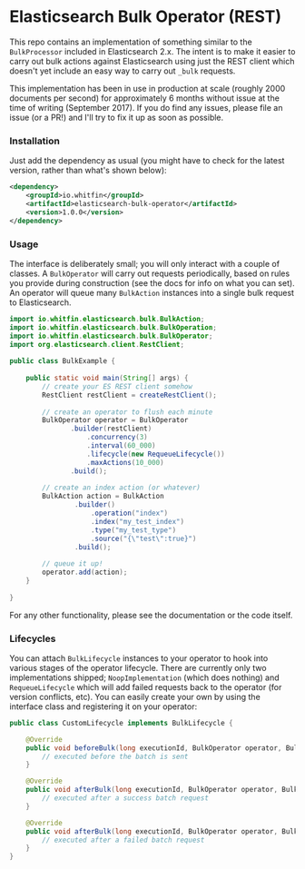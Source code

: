 # Elasticsearch Bulk Operator (REST)

This repo contains an implementation of something similar to the `BulkProcessor` included in Elasticsearch 2.x. The intent
is to make it easier to carry out bulk actions against Elasticsearch using just the REST client which doesn't yet include
an easy way to carry out `_bulk` requests.

This implementation has been in use in production at scale (roughly 2000 documents per second) for approximately 6 months
without issue at the time of writing (September 2017). If you do find any issues, please file an issue (or a PR!) and I'll
try to fix it up as soon as possible.

### Installation

Just add the dependency as usual (you might have to check for the latest version, rather than what's shown below):

```xml
<dependency>
    <groupId>io.whitfin</groupId>
    <artifactId>elasticsearch-bulk-operator</artifactId>
    <version>1.0.0</version>
</dependency>
```

### Usage

The interface is deliberately small; you will only interact with a couple of classes. A `BulkOperator` will carry out
requests periodically, based on rules you provide during construction (see the docs for info on what you can set). An
operator will queue many `BulkAction` instances into a single bulk request to Elasticsearch.

```java
import io.whitfin.elasticsearch.bulk.BulkAction;
import io.whitfin.elasticsearch.bulk.BulkOperation;
import io.whitfin.elasticsearch.bulk.BulkOperator;
import org.elasticsearch.client.RestClient;
    
public class BulkExample {
    
    public static void main(String[] args) {
        // create your ES REST client somehow
        RestClient restClient = createRestClient();
        
        // create an operator to flush each minute
        BulkOperator operator = BulkOperator
               .builder(restClient)
                   .concurrency(3)
                   .interval(60_000)
                   .lifecycle(new RequeueLifecycle())
                   .maxActions(10_000)
               .build();
        
        // create an index action (or whatever)
        BulkAction action = BulkAction
                .builder()
                    .operation("index")
                    .index("my_test_index")
                    .type("my_test_type")
                    .source("{\"test\":true}")
                .build();
        
        // queue it up!
        operator.add(action);
    }
    
}
```

For any other functionality, please see the documentation or the code itself.


### Lifecycles

You can attach `BulkLifecycle` instances to your operator to hook into various stages of the operator lifecycle.
There are currently only two implementations shipped; `NoopImplementation` (which does nothing) and `RequeueLifecycle`
which will add failed requests back to the operator (for version conflicts, etc). You can easily create your own by using
the interface class and registering it on your operator:

```java
public class CustomLifecycle implements BulkLifecycle {

    @Override
    public void beforeBulk(long executionId, BulkOperator operator, BulkOperation bulkOperation) {
        // executed before the batch is sent
    }

    @Override
    public void afterBulk(long executionId, BulkOperator operator, BulkOperation bulkOperation, Response response) {
        // executed after a success batch request
    }

    @Override
    public void afterBulk(long executionId, BulkOperator operator, BulkOperation bulkOperation, Throwable failure) {
        // executed after a failed batch request
    }
}
```
